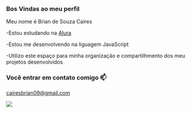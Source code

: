 ### Bos Vindas ao meu perfil

Meu nome é Brian de Souza Caires

-Estou estudando na [Alura](htpps://www.alura.com.br)

-Estou me desenvolvendo na liguagem JavaScript

-Utilizo este espaço para minha organização e compartilhmento dos meu projetos desenvolvidos

### Você entrar em contato comigo 📫


cairesbrian09@gmail.com

![](https://tenor.com/pt-BR/view/umm-gif-11714145596342171098)
